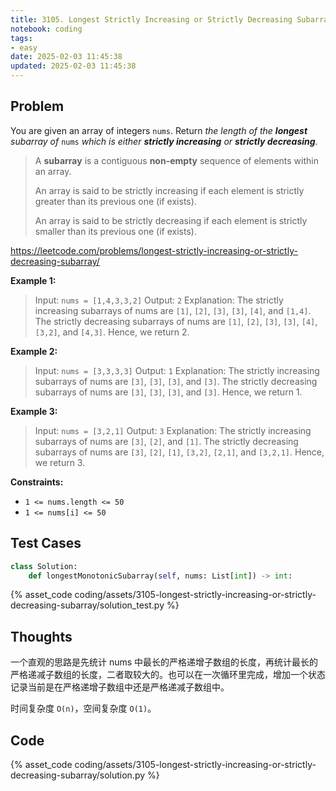 ```yaml
---
title: 3105. Longest Strictly Increasing or Strictly Decreasing Subarray
notebook: coding
tags:
- easy
date: 2025-02-03 11:45:38
updated: 2025-02-03 11:45:38
---
```

## Problem

You are given an array of integers `nums`. Return _the length of the **longest** subarray of_ `nums` _which is either **strictly increasing** or **strictly decreasing**_.

> A **subarray** is a contiguous **non-empty** sequence of elements within an array.
>
> An array is said to be strictly increasing if each element is strictly greater than its previous one (if exists).
>
> An array is said to be strictly decreasing if each element is strictly smaller than its previous one (if exists).

<https://leetcode.com/problems/longest-strictly-increasing-or-strictly-decreasing-subarray/>

**Example 1:**

> Input: `nums = [1,4,3,3,2]`
> Output: `2`
> Explanation:
> The strictly increasing subarrays of nums are `[1]`, `[2]`, `[3]`, `[3]`, `[4]`, and `[1,4]`.
> The strictly decreasing subarrays of nums are `[1]`, `[2]`, `[3]`, `[3]`, `[4]`, `[3,2]`, and `[4,3]`.
> Hence, we return 2.

**Example 2:**

> Input: `nums = [3,3,3,3]`
> Output: `1`
> Explanation:
> The strictly increasing subarrays of nums are `[3]`, `[3]`, `[3]`, and `[3]`.
> The strictly decreasing subarrays of nums are `[3]`, `[3]`, `[3]`, and `[3]`.
> Hence, we return 1.

**Example 3:**

> Input: `nums = [3,2,1]`
> Output: `3`
> Explanation:
> The strictly increasing subarrays of nums are `[3]`, `[2]`, and `[1]`.
> The strictly decreasing subarrays of nums are `[3]`, `[2]`, `[1]`, `[3,2]`, `[2,1]`, and `[3,2,1]`.
> Hence, we return 3.

**Constraints:**

- `1 <= nums.length <= 50`
- `1 <= nums[i] <= 50`

## Test Cases

``` python
class Solution:
    def longestMonotonicSubarray(self, nums: List[int]) -> int:
```

{% asset_code coding/assets/3105-longest-strictly-increasing-or-strictly-decreasing-subarray/solution_test.py %}

## Thoughts

一个直观的思路是先统计 nums 中最长的严格递增子数组的长度，再统计最长的严格递减子数组的长度，二者取较大的。也可以在一次循环里完成，增加一个状态记录当前是在严格递增子数组中还是严格递减子数组中。

时间复杂度 `O(n)`，空间复杂度 `O(1)`。

## Code

{% asset_code coding/assets/3105-longest-strictly-increasing-or-strictly-decreasing-subarray/solution.py %}
